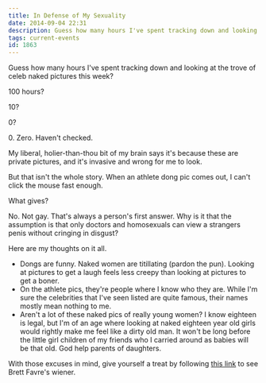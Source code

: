 ```yaml
---
title: In Defense of My Sexuality
date: 2014-09-04 22:31
description: Guess how many hours I've spent tracking down and looking at the trove of celeb naked pictures this week?  Read this whole post, and find out.
tags: current-events
id: 1863
---
```

Guess how many hours I've spent tracking down and looking at the trove of celeb naked pictures this week?

100 hours?

10?

0?



0\.  Zero.  Haven't checked.

My liberal, holier-than-thou bit of my brain says it's because these are private pictures, and it's invasive and wrong for me to look.

But that isn't the whole story.  When an athlete dong pic comes out, I can't click the mouse fast enough.

What gives?  

No.  Not gay.  That's always a person's first answer.  Why is it that the assumption is that only doctors and homosexuals can view a strangers penis without cringing in disgust?

Here are my thoughts on it all.

<ul><li>Dongs are funny.  Naked women are titillating (pardon the pun).  Looking at pictures to get a laugh feels less creepy than looking at pictures to get a boner.</li><li>On the athlete pics, they're people where I know who they are.  While I'm sure the celebrities that I've seen listed are quite famous, their names mostly mean nothing to me.</li><li>Aren't a lot of these naked pics of really young women?  I know eighteen is legal, but I'm of an age where looking at naked eighteen year old girls would rightly make me feel like a dirty old man.  It won't be long before the little girl children of my friends who I carried around as babies will be that old.  God help parents of daughters.</li></ul>

With those excuses in mind, give yourself a treat by following <a href="http://deadspin.com/brett-favres-cellphone-seduction-of-jenn-sterger-upda-5658206">this link</a> to see Brett Favre's wiener.